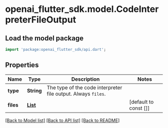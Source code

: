 # openai_flutter_sdk.model.CodeInterpreterFileOutput

## Load the model package
```dart
import 'package:openai_flutter_sdk/api.dart';
```

## Properties
Name | Type | Description | Notes
------------ | ------------- | ------------- | -------------
**type** | **String** | The type of the code interpreter file output. Always `files`.  | 
**files** | [**List<CodeInterpreterFileOutputFilesInner>**](CodeInterpreterFileOutputFilesInner.md) |  | [default to const []]

[[Back to Model list]](../README.md#documentation-for-models) [[Back to API list]](../README.md#documentation-for-api-endpoints) [[Back to README]](../README.md)



